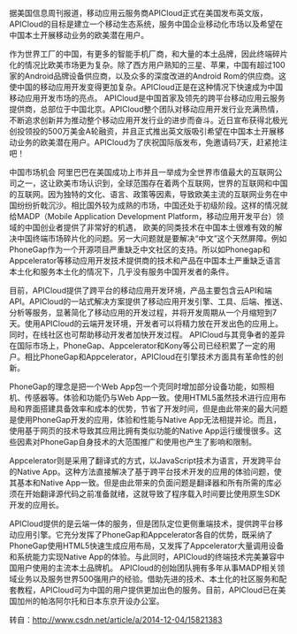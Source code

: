 据美国信息周刊报道，移动应用云服务商APICloud正式在美国发布英文版，APICloud的目标是建立一个移动生态系统，服务中国企业移动化市场以及希望在中国本土开展移动业务的欧美潜在用户。

作为世界工厂的中国，有更多的智能手机厂商，和大量的本土品牌，因此终端碎片化的情况比欧美市场更为复杂。除了西方用户熟知的三星、苹果，中国有超过100家的Android品牌设备供应商，以及众多的深度改进的Android Rom的供应商。这使中国的移动应用开发变得更加复杂。APICloud正是在这种情况下快速成为中国移动应用开发市场的亮点。APICloud是中国首家及领先的跨平台移动应用云服务提供商，总部位于中国北京。APICloud整个团队对移动应用开发行业充满热情，不断追求创新并为推动整个移动应用开发行业的进步而奋斗。近日宣布获得北极光创投领投的500万美金A轮融资，并且正式推出英文版吸引希望在中国本土开展移动业务的欧美潜在用户。APICloud为了庆祝国际版发布，免邀请码7天，赶紧抢注吧！
 中国市场机会阿里巴巴在美国成功上市并且一举成为全世界市值最大的互联网公司之一，这让欧美市场认识到，全球范围存在着两个互联网，世界的互联网和中国的互联网。因为独特的文化、语言、政策等因素，导致欧美主流的互联网业务在中国纷纷折戟沉沙。相比国外较为成熟的市场，中国还处于初级阶段。这样的情况就给MADP（Mobile Application Development Platform，移动应用开发平台）领域的中国创业者提供了非常好的机遇，欧美的同类技术在中国本土很难有效的解决中国终端市场碎片化的问题。另一大问题就是要解决“中文”这个天然屏障。例如PhoneGap作为一个开源项目严重缺乏中文社区的支持。所以如Phonegap和Appcelerator等移动应用开发技术提供商的技术和产品在中国本土严重缺乏语言本土化和服务本土化的情况下，几乎没有服务中国开发者的条件。


目前，APICloud提供了跨平台的移动应用开发环境，产品主要包含云API和端API。APICloud的一站式解决方案提供了移动应用开发引擎、工具、后端、推送、分析等服务，显著简化了移动应用的开发过程，并将开发周期从一个月缩短到7天。使用APICloud的云端开发环境，开发者可以将精力放在开发出色的应用上。同时，在线社区也可帮助移动开发者加快开发过程。APICloud与其竞争者的差异在国际市场上，PhoneGap、Appcelerator和Kony等公司已经积累了一定的用户。相比PhoneGap和Appcelerator，APICloud在引擎技术方面具有革命性的创新。

PhoneGap的理念是把一个Web App包一个壳同时增加部分设备功能，如照相机、传感器等。体验和功能仍与Web App一致。使用HTML5虽然技术进行应用布局和界面搭建具备效率和成本的优势，节省了开发时间，但是由此带来的最大问题是使用PhoneGap开发的应用，体验和性能与Native App无法相提并论。而且，使用基于网页的技术导致其应用比拥有类似功能的Native App运行缓慢很多。这些因素对PhoneGap自身技术的大范围推广和使用也产生了影响和限制。

Appcelerator则是采用了翻译式的方式，以JavaScript技术为语言，开发跨平台的Native App。这种方法直接解决了基于跨平台技术开发的应用的体验问题，使其基本和Native App一致。但是由此带来的负面问题是翻译器和所有所需的库必须在开始翻译源代码之前准备就绪，这就导致了程序载入时间要比使用原生SDK开发的应用长。

APICloud提供的是云端一体的服务，但是团队定位更侧重端技术，提供跨平台移动应用引擎。它充分发挥了PhoneGap和Appcelerator各自的优势，既采纳了PhoneGap使用HTML5快速生成应用布局，又发挥了Appcelerator大量调用设备和系统能力实现Native App的体验。与此同时，APICloud的终端技术完美兼容中国用户使用的主流本土品牌机。APICloud的创始团队拥有多年从事MADP相关领域业务以及服务世界500强用户的经验。借助先进的技术、本土化的社区服务和配套教程，APICloud可为中国的用户提供更加出色的服务。目前，APICloud已在美国加州的帕洛阿尔托和日本东京开设办公室。


转自：http://www.csdn.net/article/a/2014-12-04/15821383  